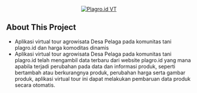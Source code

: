 <p align="center"><a href="https://laravel.com" target="_blank"><img src="https://www.u-inv.my.id/wp-content/uploads/2023/12/Modal-product.jpg" alt="Plagro.id VT"></a></p>

## About This Project
- Aplikasi virtual tour agrowisata Desa Pelaga pada komunitas tani plagro.id dan harga komoditas dinamis 
- Aplikasi virtual tour agrowisata Desa Pelaga pada komunitas tani plagro.id telah mengambil data terbaru dari website plagro.id yang mana apabila terjadi perubahan pada data dan informasi produk, seperti bertambah atau berkurangnya produk, perubahan harga serta gambar produk, aplikasi virtual tour ini dapat melakukan pembaruan data produk secara otomatis.
